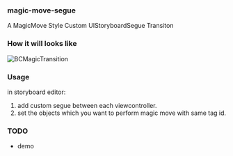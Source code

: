 ### magic-move-segue
A MagicMove Style Custom UIStoryboardSegue Transiton

### How it will looks like
![BCMagicTransition](https://github.com/boycechang/BCMagicTransition/blob/master/MagicTransition.gif)

### Usage
in storyboard editor:
1. add custom segue between each viewcontroller.
2. set the objects which you want to perform magic move with same tag id.

### TODO
* demo
